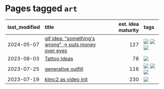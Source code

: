 # Pages tagged `art`

|last_modified|title|est. idea maturity|tags
|:---|:---|---:|:---|
|2024-05-07|[gif idea: "something's wrong" -> puts money over eyes](../ducktales_gif.md)|127|[![](https://img.shields.io/badge/tag-art-faa2fc)](../tags/art.md) [![](https://img.shields.io/badge/tag-ducktales-926797)](../tags/ducktales.md) [![](https://img.shields.io/badge/tag-gif-e2ec85)](../tags/gif.md)|
|2023-08-03|[Tattoo Ideas](../ai_art_tattoo_inspo_board.md)|78|[![](https://img.shields.io/badge/tag-art-faa2fc)](../tags/art.md)|
|2023-07-25|[generative outfill](../generative_outfill.md)|116|[![](https://img.shields.io/badge/tag-art-faa2fc)](../tags/art.md) [![](https://img.shields.io/badge/tag-notebook-b25b5)](../tags/notebook.md) [![](https://img.shields.io/badge/tag-tooling-b4243e)](../tags/tooling.md)|
|2023-07-19|[klmc2 as video init](../klmc2_as_video_init.md)|230|[![](https://img.shields.io/badge/tag-art-faa2fc)](../tags/art.md)|